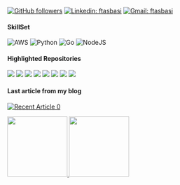 <!-- Hey stranger! If you're here then here is my msg for you: 
  -- If you want to build something like this to your profile you can directly fork this repo (by starring it of course :)) and then edit the content here... -->
[![GitHub followers](https://img.shields.io/github/followers/ftasbasi?label=Follow&style=social)](https://github.com/ftasbasi)
[![Linkedin: ftasbasi](https://img.shields.io/badge/-Follow-blue?style=flat-square&logo=Linkedin&logoColor=white&link=https://www.linkedin.com/in/ftasbasi/)](https://www.linkedin.com/in/ftasbasi)
[![Gmail: ftasbasi](https://img.shields.io/badge/-Mail-red?style=flat-square&logo=Gmail&logoColor=white&link=mailto:tasbasi01@gmail.com)](mailto:tasbasi01@gmail.com)
<!-- Another hitCounter ![Visitor Count](https://profile-counter.glitch.me/ftasbasi/count.svg) -->

#### SkillSet
![AWS](https://img.shields.io/badge/AWS-%23FF9900.svg?style=for-the-badge&logo=amazon-aws&logoColor=white)
![Python](https://img.shields.io/badge/python-3670A0?style=for-the-badge&logo=python&logoColor=ffdd54)
![Go](https://img.shields.io/badge/go-%2300ADD8.svg?style=for-the-badge&logo=go&logoColor=white)
![NodeJS](https://img.shields.io/badge/node.js-6DA55F?style=for-the-badge&logo=node.js&logoColor=white)

#### Highlighted Repositories
[![](https://img.shields.io/badge/-🗃%20Cloud%20Computing-000)](https://github.com/ftasbasi/Cloud-Computing)
[![](https://img.shields.io/badge/-📟%20Object%20Oriented%20Programming-000)](https://github.com/ftasbasi/Object-Oriented-Programming)
[![](https://img.shields.io/badge/-🦠%20CoronaVirus%20Epidemic%20Modelling-000)](https://github.com/ftasbasi/EpidemicModels-Covid19-SIR-SEIR-SIRD-)
[![](https://img.shields.io/badge/-🗄%20My%20Network%20Protocol%20-000)](https://github.com/ftasbasi/Computer-Networks)
[![](https://img.shields.io/badge/-👾%20Parallel%20Computing-000)](https://github.com/ftasbasi/Parallel-Computing)
[![](https://img.shields.io/badge/-🤖%20Operating%20Systems%20-000)](https://github.com/ftasbasi/Operating-Systems-Unix-)
[![](https://img.shields.io/badge/-😈%20virus.py-000)](https://github.com/ftasbasi/Computer-Security)
[![](https://img.shields.io/badge/-👻%20Privilege%20Escalation-000)](https://github.com/ftasbasi/Computer-Security/tree/master/Part2)

#### Last article from my blog

<a target="_blank" href="https://github-readme-medium-recent-article.vercel.app/medium/@ftasbasi/0"><img src="https://github-readme-medium-recent-article.vercel.app/medium/@ftasbasi/0" alt="Recent Article 0"> 

<a href="https://github.com/ftasbasi"><img height="137px" src="https://github-readme-stats.vercel.app/api?username=ftasbasi&hide_border=false&hide_title=true&show_icons=true&include_all_commits=true&count_private=true&line_height=21&theme=dark"/>
<img height="137px" src="https://github-readme-stats.vercel.app/api/top-langs/?username=ftasbasi&hide=html&hide_border=false&hide_title=true&layout=compact&langs_count=6&theme=dark"/></a>
<!-- &custom_title=Hmm&custom_title=Most Used-->
